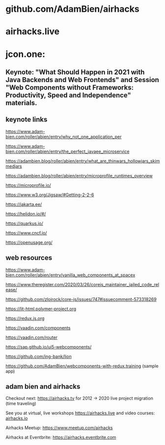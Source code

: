 # github.com/AdamBien/airhacks
airhacks.live
========

# jcon.one: 

## Keynote: "What Should Happen in 2021 with Java Backends and Web Frontends" and Session "Web Components without Frameworks: Productivity, Speed and Independence" materials.


## keynote links

https://www.adam-bien.com/roller/abien/entry/why_not_one_application_per

https://www.adam-bien.com/roller/abien/entry/the_perfect_javaee_microservice

https://adambien.blog/roller/abien/entry/what_are_thinwars_hollowjars_skimmedjars

https://adambien.blog/roller/abien/entry/microprofile_runtimes_overview

https://microprofile.io/

https://www.w3.org/Jigsaw/#Getting-2-2-6

https://jakarta.ee/

https://helidon.io/#/

https://quarkus.io/

https://www.cncf.io/

https://openusage.org/


## web resources

https://www.adam-bien.com/roller/abien/entry/vanilla_web_components_at_spacex

https://www.theregister.com/2020/03/26/corejs_maintainer_jailed_code_release/

https://github.com/zloirock/core-js/issues/747#issuecomment-573318269

https://lit-html.polymer-project.org

https://redux.js.org

https://vaadin.com/components

https://vaadin.com/router

https://sap.github.io/ui5-webcomponents/

https://github.com/ing-bank/lion

https://github.com/AdamBien/webcomponents-with-redux.training (sample app)

## adam bien and airhacks

Checkout next: https://airhacks.tv for 2012 -> 2020 live project migration (time traveling)

See you at virtual, live workshops https://airhacks.live and video courses: [airhacks.io](http://airhacks.io)

Airhacks Meetup: https://www.meetup.com/airhacks

Airhacks at Eventbrite: https://airhacks.eventbrite.com
